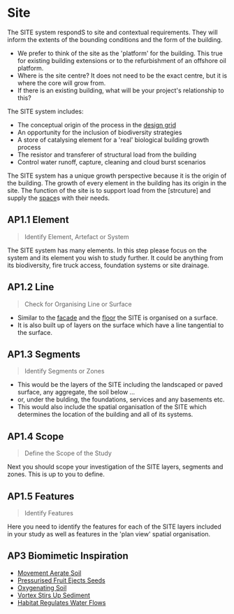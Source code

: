 # Site

The SITE system respondS to site and contextual requirements. They will inform the extents of the bounding conditions and the form of the building.
* We prefer to think of the site as the 'platform' for the building. This true for existing building extensions or to the refurbishment of an offshore oil platform. 
* Where is the site centre? It does not need to be the exact centre, but it is where the core will grow from.
* If there is an existing building, what will be your project's relationship to this?

The SITE system includes:
* The conceptual origin of the process in the [design grid]
* An opportunity for the inclusion of biodiversity strategies
* A store of catalysing element for a 'real' biological building growth process
* The resistor and transferer of structural load from the building
* Control water runoff, capture, cleaning and cloud burst scenarios

The SITE system has a unique growth perspective because it is the origin of the building. The growth of every element in the building has its origin in the site. The function of the site is to support load from the [strcuture] and supply the [space]s with their needs.

## AP1.1 Element
> Identify Element, Artefact or System

The SITE system has many elements. In this step please focus on the system and its element you wish to study further. It could be anything from its biodiversity, fire truck access, foundation systems or site drainage.

## AP1.2 Line
> Check for Organising Line or Surface

* Similar to the [facade] and the [floor] the SITE is organised on a surface.
* It is also built up of layers on the surface which have a line tangential to the surface.

## AP1.3 Segments
> Identify Segments or Zones

* This would be the layers of the SITE including the landscaped or paved surface, any aggregate, the soil below ...
* or, under the bulding, the foundations, services and any basements etc.
* This would also include the spatial organisatIon of the SITE which determines the location of the building and all of its systems.

## AP1.4 Scope
> Define the Scope of the Study

Next you should scope your investigation of the SITE layers, segments and zones. This is up to you to define.

## AP1.5 Features
> Identify Features

Here you need to identify the features for each of the SITE layers included in your study as well as features in the 'plan view' spatial organisation. 

[site]: /Agile/Systems/Site
[floor]: /Agile/Systems/Floor
[facade]: /Agile/Systems/Facade
[core]: /Agile/Systems/Core
[space]: /Agile/Systems/Space
[structure]: /Agile/Systems/Structure
[services]: /Agile/Systems/Services
[fire]: /Agile/Systems/Fire
[materials]: /Agile/Systems/Materials
[build]: /Agile/Systems/Build

## AP3 Biomimetic Inspiration
* [Movement Aerate Soil](https://asknature.org/strategy/movements-aerate-soil/)
* [Pressurised Fruit Ejects Seeds](https://asknature.org/strategy/pressurized-fruit-ejects-seeds/)
* [Oxygenating Soil](https://asknature.org/strategy/oxygenating-soil/)
* [Vortex Stirs Up Sediment](https://asknature.org/strategy/vortex-stirs-up-sediment/)
* [Habitat Regulates Water Flows](https://asknature.org/strategy/habitat-regulates-water-flows/)


[design grid]: /Agile/Concepts/DesignGrid
